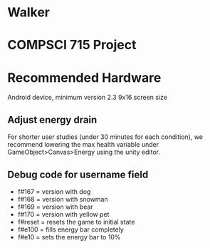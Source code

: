 # Walker
COMPSCI 715 Project
===================

Recommended Hardware
===================
Android device, minimum version 2.3
9x16 screen size

Adjust energy drain
-------------------
For shorter user studies (under 30 minutes for each condition), we recommend lowering the max health variable under GameObject>Canvas>Energy using the unity editor.

Debug code for username field
-------------------
- f#167 = version with dog
- f#168 = version with snowman
- f#169 = version with bear
- f#170 = version with yellow pet
- f#reset = resets the game to initial state
- f#e100 = fills energy bar completely
- f#e10 = sets the energy bar to 10%
